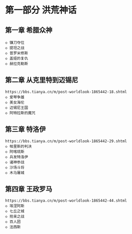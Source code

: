 # 第一部分 洪荒神话

## 第一章 希腊众神
    ◇ 镰刀夺位
    ◇ 提坦之战
    ◇ 普罗米修斯
    ◇ 盖娅的复仇
    ◇ 赫拉克勒斯

## 第二章 从克里特到迈锡尼
    https://bbs.tianya.cn/m/post-worldlook-1865442-18.shtml
    ◇ 爱琴争雄
    ◇ 美女海伦
    ◇ 迈锡尼王国
    ◇ 阿特拉斯的魔咒

## 第三章 特洛伊
    https://bbs.tianya.cn/m/post-worldlook-1865442-29.shtml
    ◇ 帕里斯的判决
    ◇ 阿喀琉斯
    ◇ 兵发特洛伊
    ◇ 诸神参战
    ◇ 沙场斗将
    ◇ 木马屠城

## 第四章 王政罗马
    https://bbs.tianya.cn/m/post-worldlook-1865442-44.shtml
    ◇ 埃涅阿斯
    ◇ 七丘之城
    ◇ 抢亲之战
    ◇ 百人团
    ◇ 法西斯


